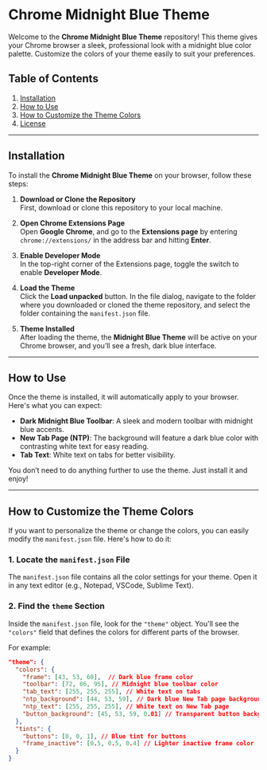 # Chrome Midnight Blue Theme

Welcome to the **Chrome Midnight Blue Theme** repository! This theme gives your Chrome browser a sleek, professional look with a midnight blue color palette. Customize the colors of your theme easily to suit your preferences.

## Table of Contents

1. [Installation](#installation)
2. [How to Use](#how-to-use)
3. [How to Customize the Theme Colors](#how-to-customize-the-theme-colors)
4. [License](#license)

---

## Installation

To install the **Chrome Midnight Blue Theme** on your browser, follow these steps:

1. **Download or Clone the Repository**  
   First, download or clone this repository to your local machine.

2. **Open Chrome Extensions Page**  
   Open **Google Chrome**, and go to the **Extensions page** by entering `chrome://extensions/` in the address bar and hitting **Enter**.

3. **Enable Developer Mode**  
   In the top-right corner of the Extensions page, toggle the switch to enable **Developer Mode**.

4. **Load the Theme**  
   Click the **Load unpacked** button. In the file dialog, navigate to the folder where you downloaded or cloned the theme repository, and select the folder containing the `manifest.json` file.

5. **Theme Installed**  
   After loading the theme, the **Midnight Blue Theme** will be active on your Chrome browser, and you’ll see a fresh, dark blue interface.

---

## How to Use

Once the theme is installed, it will automatically apply to your browser. Here's what you can expect:

- **Dark Midnight Blue Toolbar**: A sleek and modern toolbar with midnight blue accents.
- **New Tab Page (NTP)**: The background will feature a dark blue color with contrasting white text for easy reading.
- **Tab Text**: White text on tabs for better visibility.

You don’t need to do anything further to use the theme. Just install it and enjoy!

---

## How to Customize the Theme Colors

If you want to personalize the theme or change the colors, you can easily modify the `manifest.json` file. Here's how to do it:

### 1. **Locate the `manifest.json` File**

The `manifest.json` file contains all the color settings for your theme. Open it in any text editor (e.g., Notepad, VSCode, Sublime Text).

### 2. **Find the `theme` Section**

Inside the `manifest.json` file, look for the `"theme"` object. You'll see the `"colors"` field that defines the colors for different parts of the browser.

For example:

```json
"theme": {
  "colors": {
    "frame": [43, 53, 60],  // Dark blue frame color
    "toolbar": [72, 86, 95], // Midnight blue toolbar color
    "tab_text": [255, 255, 255], // White text on tabs
    "ntp_background": [44, 53, 59], // Dark blue New Tab page background
    "ntp_text": [255, 255, 255], // White text on New Tab page
    "button_background": [45, 53, 59, 0.01] // Transparent button background
  },
  "tints": {
    "buttons": [0, 0, 1], // Blue tint for buttons
    "frame_inactive": [0.5, 0.5, 0.4] // Lighter inactive frame color
  }
}
